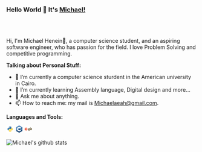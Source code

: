 ### Hello World 👋 It's [Michael!](https://github.com/MichaelAyman)

<br/>

<br />

Hi, I'm Michael Henein🙌, a computer science student, and an aspiring software engineer, who has passion for the field. I love Problem Solving and competitive programming.


**Talking about Personal Stuff:**

- 🔭 I’m currently a computer science sturdent in the American university in Cairo.
- 🌱 I’m currently learning Assembly language, Digital design and more...
- 💬 Ask me about anything.
- 📫 How to reach me: my mail is Michaelaeah@gmail.com.

**Languages and Tools:**


<code><img height="20" src="https://raw.githubusercontent.com/github/explore/80688e429a7d4ef2fca1e82350fe8e3517d3494d/topics/python/python.png"></code>
<code><img height="20" src="https://raw.githubusercontent.com/github/explore/80688e429a7d4ef2fca1e82350fe8e3517d3494d/topics/cpp/cpp.png"></code>
<code><img height="20" src="https://raw.githubusercontent.com/github/explore/80688e429a7d4ef2fca1e82350fe8e3517d3494d/topics/git/git.png"></code>


![Michael's github stats](https://github-readme-stats.vercel.app/api?username=MichaelAyman&show_icons=true&hide_border=true)
